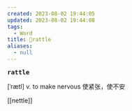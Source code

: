 ```yaml
---
created: 2023-08-02 19:44:05
updated: 2023-08-02 19:44:08
tags:
  - Word
title: 📖rattle
aliases:
  - null
---
```


<pre><strong>rattle</strong></pre>
[ˈrætl]
v. to make nervous 使紧张，使不安

[[nettle]]